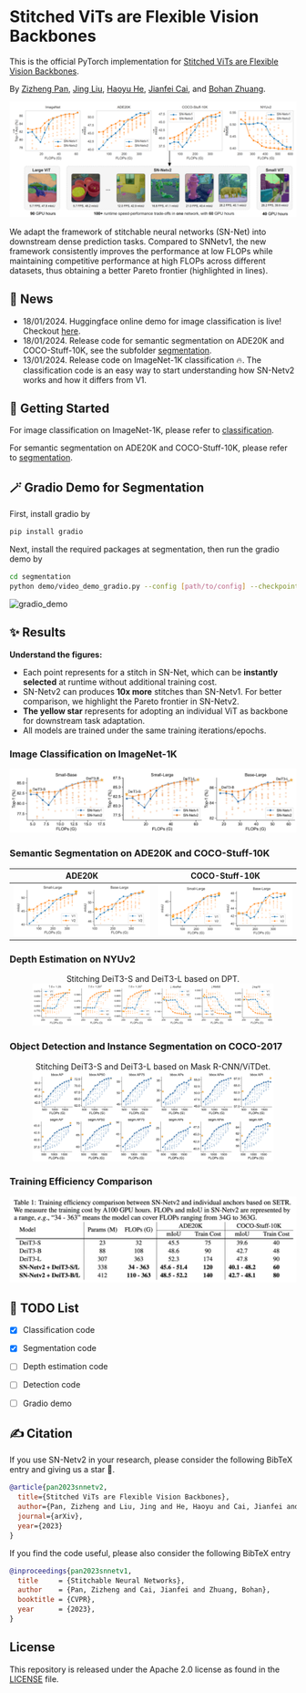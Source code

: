 # Stitched ViTs are Flexible Vision Backbones

This is the official PyTorch implementation for [Stitched ViTs are Flexible Vision Backbones](https://arxiv.org/abs/2307.00154).

By [Zizheng Pan](https://scholar.google.com.au/citations?user=w_VMopoAAAAJ&hl=en), [Jing Liu](https://scholar.google.com.au/citations?user=-lHaZH4AAAAJ), [Haoyu He](https://scholar.google.com/citations?user=aU1zMhUAAAAJ&hl=en),  [Jianfei Cai](https://scholar.google.com/citations?user=N6czCoUAAAAJ&hl=en), and [Bohan Zhuang](https://scholar.google.com.au/citations?user=DFuDBBwAAAAJ).

![framework](.github/banner.png)

We adapt the framework of stitchable neural networks (SN-Net) into downstream dense prediction tasks. Compared to SNNetv1, the new framework consistently improves the performance at low FLOPs while maintaining competitive performance at high FLOPs across different datasets, thus obtaining a better Pareto frontier (highlighted in lines).



## 📰 News

- 18/01/2024. Huggingface online demo for image classification is live! Checkout [here](https://huggingface.co/spaces/ziplab/snnetv2-image-classification).
- 18/01/2024. Release code for semantic segmentation on ADE20K and COCO-Stuff-10K, see the subfolder [segmentation](https://github.com/ziplab/SN-Netv2/tree/main/segmentation).
- 13/01/2024. Release code on ImageNet-1K classification 🔥. The classification code is an easy way to start understanding how SN-Netv2 works and how it differs from V1.



## 💪 Getting Started

For image classification on ImageNet-1K, please refer to [classification](https://github.com/ziplab/SN-Netv2/tree/main/classification).

For semantic segmentation on ADE20K and COCO-Stuff-10K, please refer to [segmentation](https://github.com/ziplab/SN-Netv2/tree/main/segmentation).


## 🪄 Gradio Demo for Segmentation

First, install gradio by 

```bash
pip install gradio
```

Next, install the required packages at segmentation, then run the gradio demo by 

```bash
cd segmentation
python demo/video_demo_gradio.py --config [path/to/config] --checkpoint [path/to/checkpoint]
```

![gradio_demo](.github/gradio_demo.png)


## ✨ Results

**Understand the figures:**

- Each point represents for a stitch in SN-Net, which can be **instantly selected** at runtime without additional training cost.
- SN-Netv2 can produces **10x more** stitches than SN-Netv1. For better comparison, we highlight the Pareto frontier in SN-Netv2. 
- **The yellow star** represents for adopting an individual ViT as backbone for downstream task adaptation.
- All models are trained under the same training iterations/epochs.



### Image Classification on ImageNet-1K

![framework](.github/imagenet_res.jpg)


### Semantic Segmentation on ADE20K and COCO-Stuff-10K

ADE20K             |  COCO-Stuff-10K
:-------------------------:|:-------------------------:
![](.github/ade20k.png)  |  ![](.github/coco_stuff.png)


### Depth Estimation on NYUv2

<figure>
  <center> <figcaption>Stitching DeiT3-S and DeiT3-L based on DPT.</figcaption></center>
  <img src=".github/depth_estimation.png">
</figure>




### Object Detection and Instance Segmentation on COCO-2017


<figure>
  <center> <figcaption>Stitching DeiT3-S and DeiT3-L based on Mask R-CNN/ViTDet.</figcaption></center>
  <img src=".github/coco_res.jpg">
</figure>



### Training Efficiency Comparison

![framework](.github/train_effciency.jpg)



## 🚧 TODO List

- [x] Classification code

- [x] Segmentation code

- [ ] Depth estimation code

- [ ] Detection code

- [ ] Gradio demo



## ✍ Citation

If you use SN-Netv2 in your research, please consider the following BibTeX entry and giving us a star 🌟.

```BibTeX
@article{pan2023snnetv2,
  title={Stitched ViTs are Flexible Vision Backbones},
  author={Pan, Zizheng and Liu, Jing and He, Haoyu and Cai, Jianfei and Zhuang, Bohan},
  journal={arXiv},
  year={2023}
}
```

If you find the code useful, please also consider the following BibTeX entry

```BibTeX
@inproceedings{pan2023snnetv1,
  title     = {Stitchable Neural Networks},
  author    = {Pan, Zizheng and Cai, Jianfei and Zhuang, Bohan},
  booktitle = {CVPR},
  year      = {2023},
}
```



## License

This repository is released under the Apache 2.0 license as found in the [LICENSE](https://github.com/ziplab/SN-Netv2/blob/main/LICENSE) file.
